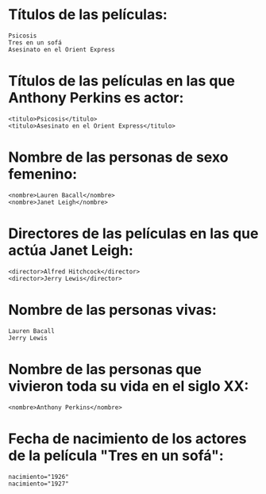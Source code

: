# Títulos de las películas:

```
Psicosis
Tres en un sofá
Asesinato en el Orient Express
```

# Títulos de las películas en las que Anthony Perkins es actor:

```
<titulo>Psicosis</titulo>
<titulo>Asesinato en el Orient Express</titulo>
```
# Nombre de las personas de sexo femenino:

```
<nombre>Lauren Bacall</nombre>
<nombre>Janet Leigh</nombre>
```

# Directores de las películas en las que actúa Janet Leigh:

```
<director>Alfred Hitchcock</director>
<director>Jerry Lewis</director>
```

# Nombre de las personas vivas:

```
Lauren Bacall
Jerry Lewis
```

# Nombre de las personas que vivieron toda su vida en el siglo XX:

```
<nombre>Anthony Perkins</nombre>
```

# Fecha de nacimiento de los actores de la película "Tres en un sofá":

```
nacimiento="1926"
nacimiento="1927"
```